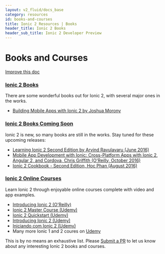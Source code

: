 ```yaml
---
layout: v2_fluid/docs_base
category: resources
id: books-and-courses
title: Ionic 2 Resources | Books
header_title: Ionic 2 Books
header_sub_title: Ionic 2 Developer Preview
---
```


# Books and Courses

<a class="improve-docs" href='https://github.com/driftyco/ionic-site/edit/master/docs/v2/resources/books-and-courses/index.md'>
  Improve this doc
</a>

<section id="books">
  <h3>
    <a href="#books">Ionic 2 Books</a>
  </h3>
  <p>There are some wonderful books out for Ionic 2, with several major ones in the works.</p>

  <ul>
    <li><a href="https://www.joshmorony.com/building-mobile-apps-with-ionic-2/">Building Mobile Apps with Ionic 2 by Joshua Morony</a></li>
  </ul>
</section>

<section id="books-soon">
  <h3><a href="#books-soon">Ionic 2 Books Coming Soon</a></h3>

  <p>
    Ionic 2 is new, so many books are still in the works. Stay tuned for these upcoming releases:
  </p>

  <ul>
    <li><a href="https://www.packtpub.com/web-development/learning-ionic-2-second-edition">Learning Ionic 2 Second Edition by Arvind Ravulavaru (June 2016)</a></li>
    <li><a href="http://www.amazon.com/Mobile-App-Development-Ionic-Cross-Platform/dp/1491937785/ref=sr_1_2?ie=UTF8&qid=1464183332&sr=8-2&keywords=ionic+2">Mobile App Development with Ionic: Cross-Platform Apps with Ionic 2, Angular 2, and Cordova, Chris Griffith (O'Reilly, October 2016)</a></li>
    <li><a href="https://www.amazon.com/Ionic-Cookbook-Second-Hoc-Phan-ebook/dp/B01C4D9VWS?ie=UTF8&keywords=ionic%202&qid=1464183332&ref_=sr_1_3&sr=8-3">Ionic 2 Cookbook - Second Edition, Hoc Phan (August 2016)</a></li>
  </ul>
</section>

<section id="courses">
  <h3>
    <a href="#courses">Ionic 2 Online Courses</a>
  </h3>
  <p>Learn Ionic 2 through enjoyable online courses complete with video and app examples.</p>

  <ul>
    <li><a href="http://shop.oreilly.com/product/0636920050353.do">Introducing Ionic 2 (O'Reilly)</a></li>
    <li><a href="https://www.udemy.com/ionic-2-tutorial/">Ionic 2 Master Course (Udemy)</a></li>
    <li><a href="https://www.udemy.com/ionic-2-quickstart/">Ionic 2 Quickstart (Udemy)</a></li>
    <li><a href="https://www.udemy.com/introducing-ionic-2/">Introducing Ionic 2 (Udemy)</a></li>
    <li><a href="https://www.udemy.com/iniciando-com-ionic-2/?couponCode=IONIC2OFF50-2">Iniciando com Ionic 2 (Udemy)</a></li>
    <li>Many more Ionic 1 and 2 coures on <a href="https://www.udemy.com/courses/search/?q=ionic+2&src=ukw">Udemy</a></li>
  </ul>
</section>

<p>
This is by no means an exhaustive list.  Please <a href='https://github.com/driftyco/ionic-site/edit/master/docs/v2/resources/books-and-courses/index.md'>Submit a PR</a> to let us know about any interesting Ionic 2 books and courses.
</p>
